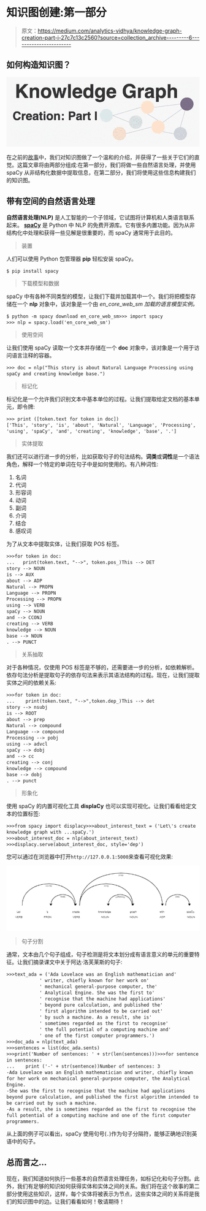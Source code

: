 # 知识图创建:第一部分

> 原文：<https://medium.com/analytics-vidhya/knowledge-graph-creation-part-i-27c7c13c2560?source=collection_archive---------6----------------------->

## 如何构造知识图？

![](img/46539202a71bb26be330e9326f326111.png)

在之前的[故事](/analytics-vidhya/knowledge-graphs-an-overview-2d0d250dd3b9?source=friends_link&sk=f15177c03a3f889b829523f4f0f4e7a5)中，我们对知识图做了一个温和的介绍，并获得了一些关于它们的直觉。这篇文章将由两部分组成:在第一部分，我们将做一些自然语言处理，并使用 spaCy 从非结构化数据中提取信息，在第二部分，我们将使用这些信息构建我们的知识图。

## 带有空间的自然语言处理

**自然语言处理(NLP)** 是人工智能的一个子领域，它试图将计算机和人类语言联系起来。 [**spaCy**](https://spacy.io/usage/spacy-101) 是 Python 中 NLP 的免费开源库。它有很多内置功能。因为从非结构化中处理和获得一些见解是很重要的，而 spaCy 通常用于此目的。

> 装置

人们可以使用 Python 包管理器 **pip** 轻松安装 spaCy。

```
$ pip install spacy
```

> 下载模型和数据

spaCy 中有各种不同类型的模型，让我们下载并加载其中一个。我们将把模型存储在一个 **nlp** 对象中，该对象是一个由 *en_core_web_sm 加载的语言模型实例。*

```
$ python -m spacy download en_core_web_sm>>> import spacy
>>> nlp = spacy.load('en_core_web_sm')
```

> 使用空间

让我们使用 spaCy 读取一个文本并存储在一个 **doc** 对象中，该对象是一个用于访问语言注释的容器。

```
>>> doc = nlp("This story is about Natural Language Processing using spaCy and creating knowledge base.")
```

> 标记化

标记化是一个允许我们识别文本中基本单位的过程。让我们提取给定文档的基本单元，即令牌:

```
>>> print ([token.text for token in doc])
['This', 'story', 'is', 'about', 'Natural', 'Language', 'Processing', 'using', 'spaCy', 'and', 'creating', 'knowledge', 'base', '.']
```

> 实体提取

我们还可以进行进一步的分析，比如获取句子的句法结构。**词类**或**词性**是一个语法角色，解释一个特定的单词在句子中是如何使用的。有八种词性:

1.  名词
2.  代词
3.  形容词
4.  动词
5.  副词
6.  介词
7.  结合
8.  感叹词

为了从文本中提取实体，让我们获取 POS 标签。

```
>>>for token in doc: 
...   print(token.text, "-->", token.pos_)This --> DET
story --> NOUN
is --> AUX
about --> ADP
Natural --> PROPN
Language --> PROPN
Processing --> PROPN
using --> VERB
spaCy --> NOUN
and --> CCONJ
creating --> VERB
knowledge --> NOUN
base --> NOUN
. --> PUNCT
```

> 关系抽取

对于各种情况，仅使用 POS 标签是不够的，还需要进一步的分析，如依赖解析。依存句法分析是提取句子的依存句法来表示其语法结构的过程。现在，让我们提取实体之间的依赖关系:

```
>>>for token in doc: 
...    print(token.text, "-->",token.dep_)This --> det
story --> nsubj
is --> ROOT
about --> prep
Natural --> compound
Language --> compound
Processing --> pobj
using --> advcl
spaCy --> dobj
and --> cc
creating --> conj
knowledge --> compound
base --> dobj
. --> punct
```

> 形象化

使用 spaCy 的内置可视化工具 **displaCy** 也可以实现可视化。让我们看看给定文本的位置标签:

```
>>>from spacy import displacy>>>about_interest_text = ('Let\'s create knowledge graph with ...spaCy.')
>>>about_interest_doc = nlp(about_interest_text)
>>>displacy.serve(about_interest_doc, style='dep')
```

您可以通过在浏览器中打开`http://127.0.0.1:5000`来查看可视化效果:

![](img/b287536762318e063df320a848adfdef.png)

> 句子分割

通常，文本由几个句子组成，句子检测是将文本划分成有语言意义的单元的重要特征。让我们摘录课文中关于阿达·洛芙莱斯的句子:

```
>>>text_ada = ('Ada Lovelace was an English mathematician and' 
            ' writer, chiefly known for her work on'
            ' mechanical general-purpose computer, the'
            ' Analytical Engine. She was the first to'
            ' recognise that the machine had applications'
            ' beyond pure calculation, and published the'
            ' first algorithm intended to be carried out' 
            ' by such a machine. As a result, she is'
            ' sometimes regarded as the first to recognise'
            ' the full potential of a computing machine and'
            ' one of the first computer programmers.')
>>>doc_ada = nlp(text_ada)
>>>sentences = list(doc_ada.sents)
>>>print('Number of sentences: ' + str(len(sentences)))>>>for sentence in sentences:
...    print ('-' + str(sentence))Number of sentences: 3
-Ada Lovelace was an English mathematician and writer, chiefly known for her work on mechanical general-purpose computer, the Analytical Engine.
-She was the first to recognise that the machine had applications beyond pure calculation, and published the first algorithm intended to be carried out by such a machine.
-As a result, she is sometimes regarded as the first to recognise the full potential of a computing machine and one of the first computer programmers.
```

从上面的例子可以看出，spaCy 使用句号(`.`)作为句子分隔符，能够正确地识别英语中的句子。

## 总而言之…

现在，我们知道如何执行一些基本的自然语言处理任务，如标记化和句子分割。此外，我们有足够的知识如何获得实体和实体之间的关系。我们将在这个故事的第二部分使用这些知识，这样，每个实体将被表示为节点，这些实体之间的关系将是我们的知识图中的边。让我们看看如何！敬请期待！